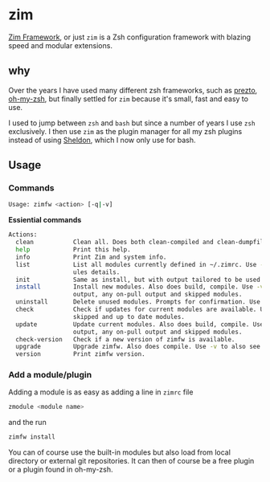 # zim
[Zim Framework](https://zimfw.sh/), or just `zim` is a Zsh configuration framework with blazing speed and modular extensions.

## why
Over the years I have used many different zsh frameworks, such as [prezto](https://github.com/sorin-ionescu/prezto), [oh-my-zsh](https://ohmyz.sh/), but finally settled for `zim` because it's small, fast and easy to use.

I used to jump between `zsh` and `bash` but since a number of years I use `zsh` exclusively. I then use `zim` as the plugin manager for all my zsh plugins instead of using [Sheldon](https://sheldon.cli.rs/b), which I now only use for bash.

## Usage

### Commands
```bash
Usage: zimfw <action> [-q|-v]
```
**Essiential commands**
```bash
Actions:
  clean           Clean all. Does both clean-compiled and clean-dumpfile.
  help            Print this help.
  info            Print Zim and system info.
  list            List all modules currently defined in ~/.zimrc. Use -v to also see the mod-
                  ules details.
  init            Same as install, but with output tailored to be used at terminal startup.
  install         Install new modules. Also does build, compile. Use -v to also see their
                  output, any on-pull output and skipped modules.
  uninstall       Delete unused modules. Prompts for confirmation. Use -q for quiet uninstall.
  check           Check if updates for current modules are available. Use -v to also see
                  skipped and up to date modules.
  update          Update current modules. Also does build, compile. Use -v to also see their
                  output, any on-pull output and skipped modules.
  check-version   Check if a new version of zimfw is available.
  upgrade         Upgrade zimfw. Also does compile. Use -v to also see its output.
  version         Print zimfw version.
```
### Add a module/plugin
Adding a module is as easy as adding a line in `zimrc` file
```bash
zmodule <module name>
```
and the run 
```bash
zimfw install
```

You can of course use the built-in modules but also load from local directory or external git repositories. It can then of course be a free plugin or a plugin found in oh-my-zsh.
